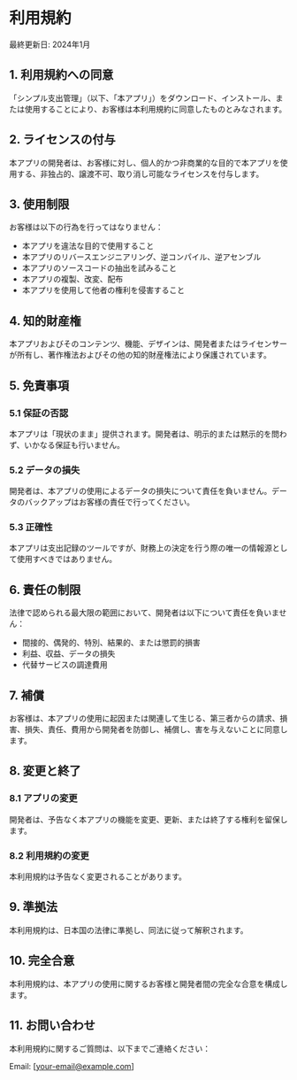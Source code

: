 # 利用規約

最終更新日: 2024年1月

## 1. 利用規約への同意

「シンプル支出管理」（以下、「本アプリ」）をダウンロード、インストール、または使用することにより、お客様は本利用規約に同意したものとみなされます。

## 2. ライセンスの付与

本アプリの開発者は、お客様に対し、個人的かつ非商業的な目的で本アプリを使用する、非独占的、譲渡不可、取り消し可能なライセンスを付与します。

## 3. 使用制限

お客様は以下の行為を行ってはなりません：

- 本アプリを違法な目的で使用すること
- 本アプリのリバースエンジニアリング、逆コンパイル、逆アセンブル
- 本アプリのソースコードの抽出を試みること
- 本アプリの複製、改変、配布
- 本アプリを使用して他者の権利を侵害すること

## 4. 知的財産権

本アプリおよびそのコンテンツ、機能、デザインは、開発者またはライセンサーが所有し、著作権法およびその他の知的財産権法により保護されています。

## 5. 免責事項

### 5.1 保証の否認
本アプリは「現状のまま」提供されます。開発者は、明示的または黙示的を問わず、いかなる保証も行いません。

### 5.2 データの損失
開発者は、本アプリの使用によるデータの損失について責任を負いません。データのバックアップはお客様の責任で行ってください。

### 5.3 正確性
本アプリは支出記録のツールですが、財務上の決定を行う際の唯一の情報源として使用すべきではありません。

## 6. 責任の制限

法律で認められる最大限の範囲において、開発者は以下について責任を負いません：

- 間接的、偶発的、特別、結果的、または懲罰的損害
- 利益、収益、データの損失
- 代替サービスの調達費用

## 7. 補償

お客様は、本アプリの使用に起因または関連して生じる、第三者からの請求、損害、損失、責任、費用から開発者を防御し、補償し、害を与えないことに同意します。

## 8. 変更と終了

### 8.1 アプリの変更
開発者は、予告なく本アプリの機能を変更、更新、または終了する権利を留保します。

### 8.2 利用規約の変更
本利用規約は予告なく変更されることがあります。

## 9. 準拠法

本利用規約は、日本国の法律に準拠し、同法に従って解釈されます。

## 10. 完全合意

本利用規約は、本アプリの使用に関するお客様と開発者間の完全な合意を構成します。

## 11. お問い合わせ

本利用規約に関するご質問は、以下までご連絡ください：

Email: [your-email@example.com]